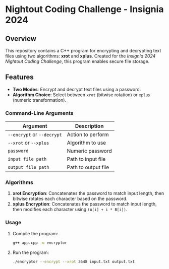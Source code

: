 
# Nightout Coding Challenge - Insignia 2024

## Overview

This repository contains a C++ program for encrypting and decrypting text files using two algorithms: **xrot** and **xplus**. Created for the *Insignia 2024 Nightout Coding Challenge*, this program enables secure file storage.

## Features

- **Two Modes**: Encrypt and decrypt text files using a password.
- **Algorithm Choice**: Select between `xrot` (bitwise rotation) or `xplus` (numeric transformation).

### Command-Line Arguments

| Argument | Description |
|----------|-------------|
| `--encrypt` or `--decrypt` | Action to perform |
| `--xrot` or `--xplus`      | Algorithm to use |
| `password`                 | Numeric password |
| `input file path`          | Path to input file |
| `output file path`         | Path to output file |

### Algorithms

1. **xrot Encryption**: Concatenates the password to match input length, then bitwise rotates each character based on the password.
2. **xplus Encryption**: Concatenates the password to match input length, then modifies each character using `(A[i] + i * B[i])`.

### Usage

1. Compile the program:

   ```bash
   g++ app.cpp -o encryptor
   ```

2. Run the program:

   ```bash
   ./encryptor --encrypt --xrot 3648 input.txt output.txt
   ```

